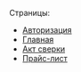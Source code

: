 Страницы:
* [Авторизация](https://my-success.netlify.com/login-page.html)
* [Главная](https://my-success.netlify.com/main-page.html)
* [Акт сверки](https://my-success.netlify.com/act-page.html)
* [Прайс-лист](https://my-success.netlify.com/price-page.html)